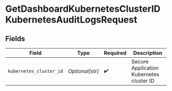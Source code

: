 # GetDashboardKubernetesClusterIDKubernetesAuditLogsRequest


## Fields

| Field                                    | Type                                     | Required                                 | Description                              |
| ---------------------------------------- | ---------------------------------------- | ---------------------------------------- | ---------------------------------------- |
| `kubernetes_cluster_id`                  | *Optional[str]*                          | :heavy_check_mark:                       | Secure Application Kubernetes cluster ID |